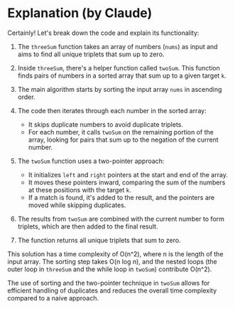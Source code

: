 # Explanation (by Claude)

Certainly! Let's break down the code and explain its functionality:

1. The `threeSum` function takes an array of numbers (`nums`) as input and aims to find all unique triplets that sum up to zero.

2. Inside `threeSum`, there's a helper function called `twoSum`. This function finds pairs of numbers in a sorted array that sum up to a given target `k`.

3. The main algorithm starts by sorting the input array `nums` in ascending order.

4. The code then iterates through each number in the sorted array:
   - It skips duplicate numbers to avoid duplicate triplets.
   - For each number, it calls `twoSum` on the remaining portion of the array, looking for pairs that sum up to the negation of the current number.

5. The `twoSum` function uses a two-pointer approach:
   - It initializes `left` and `right` pointers at the start and end of the array.
   - It moves these pointers inward, comparing the sum of the numbers at these positions with the target `k`.
   - If a match is found, it's added to the result, and the pointers are moved while skipping duplicates.

6. The results from `twoSum` are combined with the current number to form triplets, which are then added to the final result.

7. The function returns all unique triplets that sum to zero.

This solution has a time complexity of O(n^2), where n is the length of the input array. The sorting step takes O(n log n), and the nested loops (the outer loop in `threeSum` and the while loop in `twoSum`) contribute O(n^2).

The use of sorting and the two-pointer technique in `twoSum` allows for efficient handling of duplicates and reduces the overall time complexity compared to a naive approach.